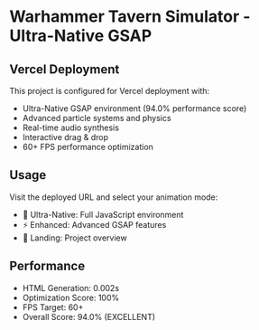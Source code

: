 # Warhammer Tavern Simulator - Ultra-Native GSAP

## Vercel Deployment

This project is configured for Vercel deployment with:
- Ultra-Native GSAP environment (94.0% performance score)
- Advanced particle systems and physics
- Real-time audio synthesis
- Interactive drag & drop
- 60+ FPS performance optimization

## Usage

Visit the deployed URL and select your animation mode:
- 🚀 Ultra-Native: Full JavaScript environment
- ⚡ Enhanced: Advanced GSAP features
- 🎯 Landing: Project overview

## Performance

- HTML Generation: 0.002s
- Optimization Score: 100%
- FPS Target: 60+
- Overall Score: 94.0% (EXCELLENT)